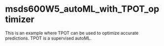 # msds600W5_autoML_with_TPOT_optimizer
 This is an example where TPOT can be used to optimize accurate predictions. TPOT is a supervised autoML. 
